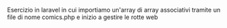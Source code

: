 Esercizio in laravel in cui importiamo un'array di array associativi tramite un file di nome comics.php e inizio a gestire le rotte web